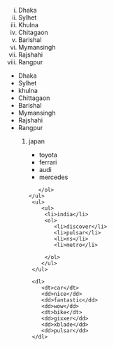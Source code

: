  <!DOCTYPE html>
<html lang="en">
<head>
    <meta charset="UTF-8">
    <meta name="viewport" content="width=u, initial-scale=1.0">
    <title>Document</title>
</head>
<body>
    <ol type="i">
        <li>Dhaka</li>
        <li>Sylhet</li>
        <li>Khulna</li>
        <li>Chitagaon</li>
        <li>Barishal</li>
        <li>Mymansingh</li>
        <li>Rajshahi</li>
        <li>Rangpur</li>
    </ol>
    <ul>
        <li>Dhaka</li>
        <li>Sylhet</li>
        <li>khulna</li>
        <li>Chittagaon</li>
        <li>Barishal</li>
        <li>Mymansingh</li>
        <li>Rajshahi</li>
        <li>Rangpur</li>
    </ul>
    <ul>
       <ol>
        <li>japan</li>
        <ul>
            <li>toyota</li>
            <li>ferrari</li>
            <li>audi</li>
            <li>mercedes</li>
        </ul>

       </ol>
    </ul>
     <ul>
        <ul> 
         <li>india</li>
         <ol>
            <li>discover</li>
            <li>pulsar</li>
            <li>ns</li>
            <li>metro</li>
        
         </ol>
        </ul> 
     </ul>

     <dl>
        <dt>car</dt>
        <dd>nice</dd>
        <dd>fantastic</dd>
        <dd>wow</dd>
        <dt>bike</dt>
        <dd>gixxer</dd>
        <dd>xblade</dd>
        <dd>pulsar</dd>
     </dl>


</body>
</html>

